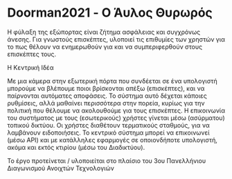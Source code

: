 # Doorman2021 - Ο Άυλος Θυρωρός

Η φύλαξη της εξώπορτας είναι ζήτημα ασφάλειας και συγχρόνως άνεσης. Για γνωστούς επισκέπτες, υλοποιεί τις επιθυμίες των χρηστών για το πως θέλουν να ενημερωθούν για και να συμπεριφερθούν στους επισκέπτες τους.

Η Κεντρική Ιδέα

Με μια κάμερα στην εξωτερική πόρτα που συνδέεται σε ένα υπολογιστή μπορούμε να βλέπουμε ποιοι βρίσκονται απέξω (επισκέπτες), και να παίρνονται αυτόματες αποφάσεις. Το σύστημα αυτό δέχεται κάποιες ρυθμίσεις, αλλά μαθαίνει περισσότερα στην πορεία, κυρίως για την πολιτική που θέλουμε να ακολουθούμε για τους επισκέπτες.
Η επικοινωνία του συστήματος με τους (εσωτερικούς) χρήστες γίνεται μέσω (ασύρματου) τοπικού δικτύου. Οι χρήστες διαθέτουν τερματικούς σταθμούς, για να λαμβάνουν ειδοποιήσεις. Το κεντρικό σύστημα μπορεί να επικοινωνεί (μέσω API) και με κατάλληλες εφαρμογές σε οποιονδήποτε υπολογιστή, ακόμα και εκτός κτιρίου (μέσω του Διαδικτύου).

Το έργο προτείνεται / υλοποιείται στο πλαίσιο του 3oυ Πανελλήνιου Διαγωνισμού Ανοιχτών Τεχνολογιών
